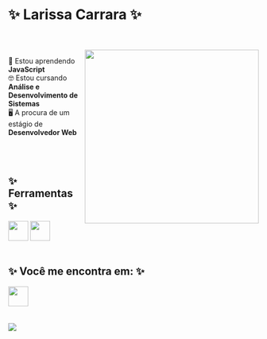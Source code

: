 <h1> ✨ Larissa Carrara ✨</h1>
<br><br>
<img align="right" src="https://github.com/Lari-C/lari-c/assets/100985828/e87c8861-52f7-4a29-baef-e3e48cf12fd4" widht="350px" height="350px">

📒 Estou aprendendo <b> JavaScript </b>
<br>
🤓 Estou cursando <b> Análise e Desenvolvimento de Sistemas </b>
<br>
🖥️ A procura de um estágio de <b> Desenvolvedor Web </b>

<br><br>
<h2>✨ Ferramentas ✨</h2>

<img src="https://cdn.jsdelivr.net/gh/devicons/devicon/icons/html5/html5-original-wordmark.svg" widht="40px" height="40px"/> <img src="https://cdn.jsdelivr.net/gh/devicons/devicon/icons/css3/css3-original-wordmark.svg" widht="40px" height="40px"/>
<br><br>

<h2>✨ Você me encontra em: ✨</h2>
<a href="https://www.linkedin.com/in/larissa-carrara-477850251/" target="_blank"> <img src="https://cdn.jsdelivr.net/gh/devicons/devicon/icons/linkedin/linkedin-original.svg" widht="40px" height="40px"/> </a>      
<br><br><br>
<img align="center" src="https://tenor.com/pt-BR/view/cat-reading-book-plan-kitty-gif-5764668.gif">

